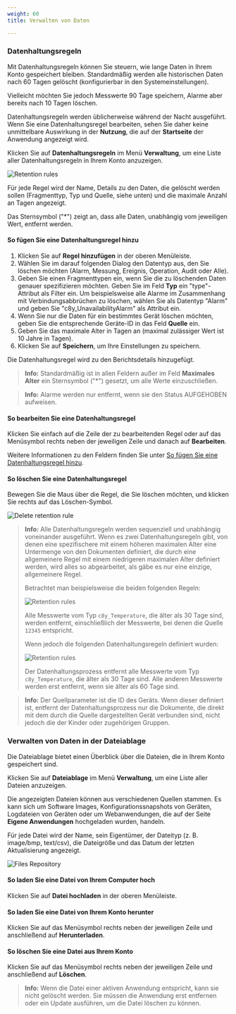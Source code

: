 ```yaml
---
weight: 60
title: Verwalten von Daten

---
```


<a name="retention-rules"></a>
### Datenhaltungsregeln

Mit Datenhaltungsregeln können Sie steuern, wie lange Daten in Ihrem Konto gespeichert bleiben. Standardmäßig werden alle historischen Daten nach 60 Tagen gelöscht (konfigurierbar in den Systemeinstellungen).

Vielleicht möchten Sie jedoch Messwerte 90 Tage speichern, Alarme aber bereits nach 10 Tagen löschen.

Datenhaltungsregeln werden üblicherweise während der Nacht ausgeführt. Wenn Sie eine Datenhaltungsregel bearbeiten, sehen Sie daher keine unmittelbare Auswirkung in der **Nutzung**, die auf der **Startseite** der Anwendung angezeigt wird.

Klicken Sie auf **Datenhaltungsregeln** im Menü **Verwaltung**, um eine Liste aller Datenhaltungsregeln in Ihrem Konto anzuzeigen.

<img src="/images/benutzerhandbuch/Administration/admin-retention-rules.png" alt="Retention rules">

Für jede Regel wird der Name, Details zu den Daten, die gelöscht werden sollen (Fragmenttyp, Typ und Quelle, siehe unten) und die maximale Anzahl an Tagen angezeigt.

Das Sternsymbol ("*") zeigt an, dass alle Daten, unabhängig vom jeweiligen Wert, entfernt werden.


<a name="add-retention-rule"></a>
#### So fügen Sie eine Datenhaltungsregel hinzu

1. Klicken Sie auf **Regel hinzufügen** in der oberen Menüleiste.
2. Wählen Sie im darauf folgenden Dialog den Datentyp aus, den Sie löschen möchten (Alarm, Messung, Ereignis, Operation, Audit oder Alle).
3. Geben Sie einen Fragmenttypen ein, wenn Sie die zu löschenden Daten genauer spezifizieren möchten. Geben Sie im Feld **Typ** ein "type"-Attribut als Filter ein. Um beispielsweise alle Alarme im Zusammenhang mit Verbindungsabbrüchen zu löschen, wählen Sie als Datentyp "Alarm" und geben Sie "c8y_UnavailabilityAlarm" als Attribut ein.
4. Wenn Sie nur die Daten für ein bestimmtes Gerät löschen möchten, geben Sie die entsprechende Geräte-ID in das Feld **Quelle** ein.
5. Geben Sie das maximale Alter in Tagen an (maximal zulässiger Wert ist 10 Jahre in Tagen).
6. Klicken Sie auf **Speichern**, um Ihre Einstellungen zu speichern.

Die Datenhaltungsregel wird zu den Berichtsdetails hinzugefügt.

>**Info:** Standardmäßig ist in allen Feldern außer im Feld **Maximales Alter** ein Sternsymbol ("*") gesetzt, um alle Werte einzuschließen.

>**Info:** Alarme werden nur entfernt, wenn sie den Status AUFGEHOBEN aufweisen.

#### So bearbeiten Sie eine Datenhaltungsregel

Klicken Sie einfach auf die Zeile der zu bearbeitenden Regel oder auf das Menüsymbol rechts neben der jeweiligen Zeile und danach auf **Bearbeiten**.

Weitere Informationen zu den Feldern finden Sie unter [So fügen Sie eine Datenhaltungsregel hinzu](#add-retention-rule).


#### So löschen Sie eine Datenhaltungsregel

Bewegen Sie die Maus über die Regel, die Sie löschen möchten, und klicken Sie rechts auf das Löschen-Symbol.

<img src="/images/benutzerhandbuch/Administration/admin-retention-rules-delete.png" alt="Delete retention rule">

>**Info:** Alle Datenhaltungsregeln werden sequenziell und unabhängig voneinander ausgeführt. Wenn es zwei Datenhaltungsregeln gibt, von denen eine spezifischere mit einem höheren maximalen Alter eine Untermenge von den Dokumenten definiert, die durch eine allgemeinere Regel mit einem niedrigeren maximalen Alter definiert werden, wird alles so abgearbeitet, als gäbe es nur eine einzige, allgemeinere Regel.
>
>Betrachtet man beispielsweise die beiden folgenden Regeln:
>   
><img src="/images/benutzerhandbuch/Administration/admin-retention-rules-commspec1.png" alt="Retention rules"/>
>
>Alle Messwerte vom Typ `c8y_Temperature`, die älter als 30 Tage sind, werden entfernt, einschließlich der Messwerte, bei denen die Quelle `12345` entspricht.
>             
>Wenn jedoch die folgenden Datenhaltungsregeln definiert wurden:
>
><img src="/images/benutzerhandbuch/Administration/admin-retention-rules-commspec2.png" alt="Retention rules"/>
>
>Der Datenhaltungsprozess entfernt alle Messwerte vom Typ `c8y_Temperature`, die älter als 30 Tage sind. Alle anderen Messwerte werden erst entfernt, wenn sie älter als 60 Tage sind.

>**Info:** Der Quellparameter ist die ID des Geräts. Wenn dieser definiert ist, entfernt der Datenhaltungsprozess nur die Dokumente, die direkt mit dem durch die Quelle dargestellten Gerät verbunden sind, nicht jedoch die der Kinder oder zugehörigen Gruppen.

<a name="files"></a>
### Verwalten von Daten in der Dateiablage

Die Dateiablage bietet einen Überblick über die Dateien, die in Ihrem Konto gespeichert sind.

Klicken Sie auf **Dateiablage** im Menü **Verwaltung**, um eine Liste aller Dateien anzuzeigen.

Die angezeigten Dateien können aus verschiedenen Quellen stammen. Es kann sich um Software Images, Konfigurationssnapshots von Geräten, Logdateien von Geräten oder um Webanwendungen, die auf der Seite **Eigene Anwendungen** hochgeladen wurden, handeln.

Für jede Datei wird der Name, sein Eigentümer, der Dateityp (z. B. image/bmp, text/csv), die Dateigröße und das Datum der letzten Aktualisierung angezeigt.

<img src="/images/benutzerhandbuch/Administration/admin-files-repository.png" alt="Files Repository" style="max-width: 100%">

#### So laden Sie eine Datei von Ihrem Computer hoch

Klicken Sie auf **Datei hochladen** in der oberen Menüleiste.

#### So laden Sie eine Datei von Ihrem Konto herunter

Klicken Sie auf das Menüsymbol rechts neben der jeweiligen Zeile und anschließend auf **Herunterladen**.


#### So löschen Sie eine Datei aus Ihrem Konto

Klicken Sie auf das Menüsymbol rechts neben der jeweiligen Zeile und anschließend auf **Löschen**.

>**Info:** Wenn die Datei einer aktiven Anwendung entspricht, kann sie nicht gelöscht werden. Sie müssen die Anwendung erst entfernen oder ein Update ausführen, um die Datei löschen zu können.
